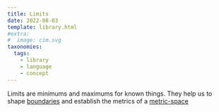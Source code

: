 ```yaml
---
title: Limits
date: 2022-08-03
template: library.html
#extra:
#  image: cim.svg
taxonomies:
  tags:
    - library
    - language
    - concept
---
```

Limits are minimums and maximums for known things. They help us to shape [boundaries](/library/boundaries) and establish the metrics of a [metric-space](/library/metric-space)